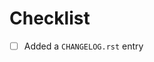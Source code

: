 <!-- ⚠️ This is an open-source repository. Do not share sensitive information. -->

<!--
Thank you for pull request.
Below are a few things we ask you kindly to self-check before getting a review. Remove checks that are not relevant.
-->

# Checklist

- [ ] Added a `CHANGELOG.rst` entry
